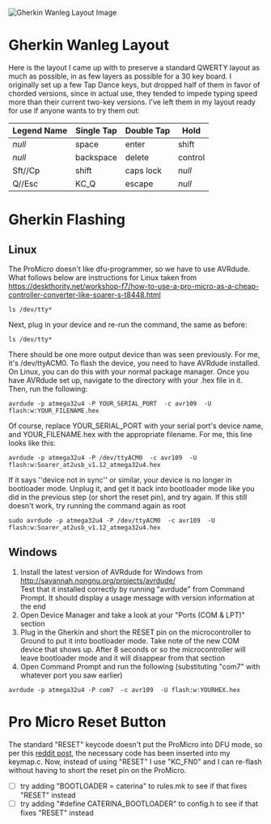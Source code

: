 ![Gherkin Wanleg Layout Image](https://i.imgur.com/nCPog2W.png)

# Gherkin Wanleg Layout
Here is the layout I came up with to preserve a standard QWERTY layout as much as possible, in as few layers as possible for a 30 key board.
I originally set up a few Tap Dance keys, but dropped half of them in favor of chorded versions, since in actual use, they tended to impede typing speed more than their current two-key versions.
I've left them in my layout ready for use if anyone wants to try them out:

Legend Name | Single Tap | Double Tap | Hold
--- | --- | --- | ---
*null* | space | enter | shift
*null* | backspace | delete | control
Sft//Cp | shift | caps lock | *null*
Q//Esc | KC_Q | escape | *null*

# Gherkin Flashing
## Linux
The ProMicro doesn't like dfu-programmer, so we have to use AVRdude. What follows below are instructions for Linux taken from https://deskthority.net/workshop-f7/how-to-use-a-pro-micro-as-a-cheap-controller-converter-like-soarer-s-t8448.html

`ls /dev/tty*`

Next, plug in your device and re-run the command, the same as before:

`ls /dev/tty*`

There should be one more output device than was seen previously. For me, it's /dev/ttyACM0.
To flash the device, you need to have AVRdude installed. On Linux, you can do this with your normal package manager.
Once you have AVRdude set up, navigate to the directory with your .hex file in it. Then, run the following:

`avrdude -p atmega32u4 -P YOUR_SERIAL_PORT  -c avr109  -U flash:w:YOUR_FILENAME.hex`

Of course, replace YOUR_SERIAL_PORT with your serial port's device name, and YOUR_FILENAME.hex with the appropriate filename. For me, this line looks like this:

`avrdude -p atmega32u4 -P /dev/ttyACM0  -c avr109  -U flash:w:Soarer_at2usb_v1.12_atmega32u4.hex`

If it says ''device not in sync'' or similar, your device is no longer in bootloader mode. Unplug it, and get it back into bootloader mode like you did in the previous step (or short the reset pin), and try again.
If this still doesn't work, try running the command again as root

`sudo avrdude -p atmega32u4 -P /dev/ttyACM0  -c avr109  -U flash:w:Soarer_at2usb_v1.12_atmega32u4.hex`

## Windows
1. Install the latest version of AVRdude for Windows from http://savannah.nongnu.org/projects/avrdude/  
Test that it installed correctly by running "avrdude" from Command Prompt. It should display a usage message with version information at the end  
2. Open Device Manager and take a look at your "Ports (COM & LPT)" section  
3. Plug in the Gherkin and short the RESET pin on the microcontroller to Ground to put it into bootloader mode. Take note of the new COM device that shows up. After 8 seconds or so the microcontroller will leave bootloader mode and it will disappear from that section  
4. Open Command Prompt and run the following (substituting "com7" with whatever port you saw earlier)  

`avrdude -p atmega32u4 -P com7  -c avr109  -U flash:w:YOURHEX.hex`

# Pro Micro Reset Button
The standard "RESET" keycode doesn't put the ProMicro into DFU mode, so per this [reddit post](https://www.reddit.com/r/MechanicalKeyboards/comments/4oyue5/help_tmk_reboot_to_flash_mode_bootloader_on_the/d4h9t1p/), the necessary code has been inserted into my keymap.c. Now, instead of using "RESET" I use "KC_FN0" and I can re-flash without having to short the reset pin on the ProMicro.

- [ ] try adding "BOOTLOADER = caterina" to rules.mk to see if that fixes "RESET" instead
- [ ] try adding "#define CATERINA_BOOTLOADER" to config.h to see if that fixes "RESET" instead
